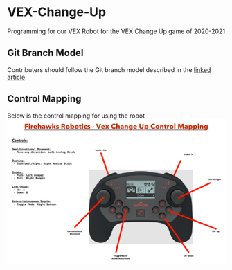 # VEX-Change-Up
Programming for our VEX Robot for the VEX Change Up game of 2020-2021

## Git Branch Model

Contributers should follow the Git branch model described in the [linked article](https://nvie.com/posts/a-successful-git-branching-model/).

## Control Mapping

Below is the control mapping for using the robot
![controls mapping image](controls/control_mapping.png)
